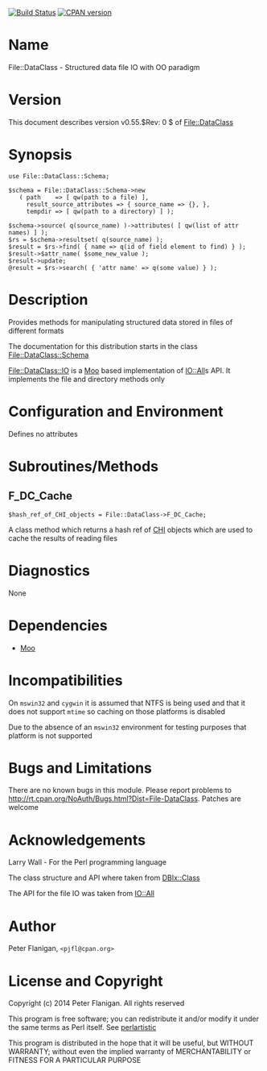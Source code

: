 [![Build Status](https://travis-ci.org/pjfl/p5-file-dataclass.svg?branch=master)](https://travis-ci.org/pjfl/p5-file-dataclass)
[![CPAN version](https://badge.fury.io/pl/File-DataClass.svg)](http://badge.fury.io/pl/File-DataClass)

# Name

File::DataClass - Structured data file IO with OO paradigm

# Version

This document describes version v0.55.$Rev: 0 $ of [File::DataClass](https://metacpan.org/pod/File::DataClass)

# Synopsis

    use File::DataClass::Schema;

    $schema = File::DataClass::Schema->new
       ( path    => [ qw(path to a file) ],
         result_source_attributes => { source_name => {}, },
         tempdir => [ qw(path to a directory) ] );

    $schema->source( q(source_name) )->attributes( [ qw(list of attr names) ] );
    $rs = $schema->resultset( q(source_name) );
    $result = $rs->find( { name => q(id of field element to find) } );
    $result->$attr_name( $some_new_value );
    $result->update;
    @result = $rs->search( { 'attr name' => q(some value) } );

# Description

Provides methods for manipulating structured data stored in files of
different formats

The documentation for this distribution starts in the class
[File::DataClass::Schema](https://metacpan.org/pod/File::DataClass::Schema)

[File::DataClass::IO](https://metacpan.org/pod/File::DataClass::IO) is a [Moo](https://metacpan.org/pod/Moo) based implementation of [IO::All](https://metacpan.org/pod/IO::All)s API.
It implements the file and directory methods only

# Configuration and Environment

Defines no attributes

# Subroutines/Methods

## F\_DC\_Cache

    $hash_ref_of_CHI_objects = File::DataClass->F_DC_Cache;

A class method which returns a hash ref of [CHI](https://metacpan.org/pod/CHI) objects which are
used to cache the results of reading files

# Diagnostics

None

# Dependencies

- [Moo](https://metacpan.org/pod/Moo)

# Incompatibilities

On `mswin32` and `cygwin` it is assumed that NTFS is being used and
that it does not support `mtime` so caching on those platforms is
disabled

Due to the absence of an `mswin32` environment for testing purposes that
platform is not supported

# Bugs and Limitations

There are no known bugs in this module. Please report problems to
http://rt.cpan.org/NoAuth/Bugs.html?Dist=File-DataClass. Patches are
welcome

# Acknowledgements

Larry Wall - For the Perl programming language

The class structure and API where taken from [DBIx::Class](https://metacpan.org/pod/DBIx::Class)

The API for the file IO was taken from [IO::All](https://metacpan.org/pod/IO::All)

# Author

Peter Flanigan, `<pjfl@cpan.org>`

# License and Copyright

Copyright (c) 2014 Peter Flanigan. All rights reserved

This program is free software; you can redistribute it and/or modify it
under the same terms as Perl itself. See [perlartistic](https://metacpan.org/pod/perlartistic)

This program is distributed in the hope that it will be useful,
but WITHOUT WARRANTY; without even the implied warranty of
MERCHANTABILITY or FITNESS FOR A PARTICULAR PURPOSE
